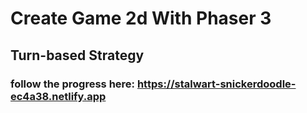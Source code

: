 # Create Game 2d With Phaser 3
## Turn-based Strategy

### follow the progress here: https://stalwart-snickerdoodle-ec4a38.netlify.app

